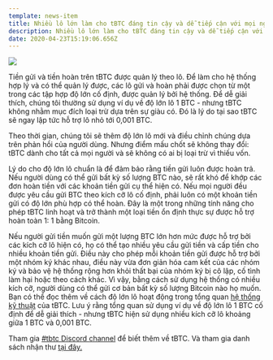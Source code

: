 ```yaml
---
template: news-item
title: Nhiều lô lớn làm cho tBTC đáng tin cậy và dễ tiếp cận với mọi người
description: Nhiều lô lớn làm cho tBTC đáng tin cậy và dễ tiếp cận với mọi người
date: 2020-04-23T15:19:06.656Z
---
```


![](https://cdn.steemitimages.com/DQmSvWqwzPt3x43WrV7sd1vV2BaRZA5aV2txEPc1AzDaq9s/1.jpeg)

Tiền gửi và tiền hoàn trên tBTC được quản lý theo lô. Để làm cho hệ thống hợp lý và có thể quản lý được, các lô gửi và hoàn phải được chọn từ một trong các tập hợp độ lớn cố định, được quản lý bởi hệ thống. Để dễ giải thích, chúng tôi thường sử dụng ví dụ về độ lớn lô 1 BTC - nhưng tBTC không nhằm mục đích loại trừ dựa trên sự giàu có. Đó là lý do tại sao tBTC sẽ ngay lập tức hỗ trợ lô nhỏ tới 0,001 BTC.

Theo thời gian, chúng tôi sẽ thêm độ lớn lô mới và điều chỉnh chúng dựa trên phản hồi của người dùng. Nhưng điểm mấu chốt sẽ không thay đổi: tBTC dành cho tất cả mọi người và sẽ không có ai bị loại trừ vì thiếu vốn.

Lý do cho độ lớn lô chuẩn là để đảm bảo rằng tiền gửi luôn được hoàn trả. Nếu người dùng có thể gửi bất kỳ số lượng BTC nào, sẽ rất khó để khớp các đơn hoàn tiền với các khoản tiền gửi cụ thể hiện có. Nếu mọi người đều được yêu cầu gửi BTC theo kích cỡ lô cố định, phải luôn có một khoản tiền gửi có độ lớn phù hợp có thể hoàn. Đây là một trong những tính năng cho phép tBTC linh hoạt và trở thành một loại tiền ổn định thực sự được hỗ trợ hoàn toàn 1: 1 bằng Bitcoin.

Nếu người gửi tiền muốn gửi một lượng BTC lớn hơn mức được hỗ trợ bởi các kích cỡ lô hiện có, họ có thể tạo nhiều yêu cầu gửi tiền và cấp tiền cho nhiều khoản tiền gửi. Điều này cho phép mỗi khoản tiền gửi được hỗ trợ bởi một nhóm ký khác nhau, điều này vừa đơn giản hóa cam kết của các nhóm ký và bảo vệ hệ thống rộng hơn khỏi thất bại của nhóm ký bị cô lập, cố tình làm hại hoặc theo cách khác. Vì vậy, bằng cách sử dụng hệ thống có nhiều kích cỡ, người dùng có thể gửi cơ bản bất kỳ số lượng Bitcoin nào họ muốn. Bạn có thể đọc thêm về cách độ lớn lô hoạt động trong tổng quan [hệ thống kỹ thuật](https://tbtc.network/developers/tbtc-technical-system-overview/) của tBTC. Lưu ý rằng tổng quan sử dụng ví dụ về độ lớn lô 1 BTC cố định để dễ giải thích - nhưng tBTC hiện sử dụng nhiều kích cỡ lô khoảng giữa 1 BTC và 0,001 BTC.

Tham gia [#tbtc Discord channel](https://chat.tbtc.network) để biết thêm về tBTC. Và tham gia danh sách nhận thư [tại đây.](https://tbtc.network/#mailing-list)


